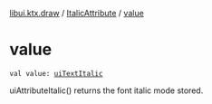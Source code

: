 [libui.ktx.draw](../README.md) / [ItalicAttribute](README.md) / [value](value.md)

# value

`val value: `[`uiTextItalic`](../../libui/ui-text-italic.md)

uiAttributeItalic() returns the font italic mode stored.
